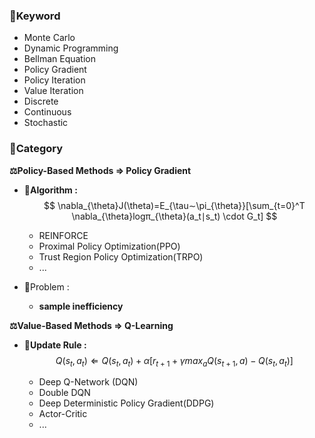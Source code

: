 



### 📖Keyword

* Monte Carlo
* Dynamic Programming
* Bellman Equation
* Policy Gradient
* Policy Iteration
* Value Iteration
* Discrete
* Continuous
* Stochastic


### 📖Category

**⚖️Policy-Based Methods $\Rightarrow$ Policy Gradient**

* 🌟**Algorithm :** 
	$$
	\nabla_{\theta}​J(\theta)=E_{\tau∼\pi_{\theta}}​​[\sum_{t=0}^T​\nabla_{\theta}​logπ_{\theta}​(a_t​∣s_t​) \cdot G_t​]
	$$

	* REINFORCE
	* Proximal Policy Optimization(PPO)
	* Trust Region Policy Optimization(TRPO)
	* ...

* 💊Problem : 
	
	* **sample inefficiency**



**⚖️Value-Based Methods $\Rightarrow$ Q-Learning**

* 🌟**Update Rule :** 
	$$
	Q(s_t​,a_t​)\Leftarrow Q(s_t​,a_t​)+\alpha[r_{t+1}​+\gamma max_{a}​Q(s_{t+1}​,a)−Q(s_t​,a_t​)]
	$$
	
	* Deep Q-Network (DQN)
	* Double DQN
	* Deep Deterministic Policy Gradient(DDPG)
	* Actor-Critic
	* ...

